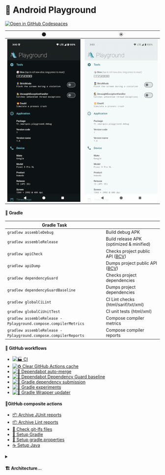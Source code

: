 # 🛝 Android Playground

[![Open in GitHub Codespaces](https://github.com/codespaces/badge.svg)](https://codespaces.new/SimonMarquis/Android-Playground?quickstart=1)

|                                      🌑                                      |                                       ☀️                                        |
|:----------------------------------------------------------------------------:|:-------------------------------------------------------------------------------:|
| [![screenshot dark](art/screenshot-thumb-dark.png)](art/screenshot-dark.png) | [![screenshot light](art/screenshot-thumb-light.png)](art/screenshot-light.png) |

#### 🐘 Gradle

| Gradle Task                                                    |                                                                                             |
|----------------------------------------------------------------|---------------------------------------------------------------------------------------------|
| `gradlew assembleDebug`                                        | Build debug APK                                                                             |
| `gradlew assembleRelease`                                      | Build release APK (optimized & minified)                                                    |
| `gradlew apiCheck`                                             | Checks project public API ([BCV](https://github.com/Kotlin/binary-compatibility-validator)) |
| `gradlew apiDump`                                              | Dumps project public API ([BCV](https://github.com/Kotlin/binary-compatibility-validator))  |
| `gradlew dependencyGuard`                                      | Checks project dependencies                                                                 |
| `gradlew dependencyGuardBaseline`                              | Dumps project dependencies                                                                  |
| `gradlew globalCiLint`                                         | CI Lint checks (html/sarif/txt/xml)                                                         |
| `gradlew globalCiUnitTest`                                     | CI unit tests (html/xml)                                                                    |
| `gradlew assembleRelease -Pplayground.compose.compilerMetrics` | Compose compiler metrics                                                                    |
| `gradlew assembleRelease -Pplayground.compose.compilerReports` | Compose compiler reports                                                                    |

#### 🐙 GitHub workflows

- [![🏭 CI](https://github.com/SimonMarquis/Android-Playground/actions/workflows/ci.yaml/badge.svg)](https://github.com/SimonMarquis/Android-Playground/actions/workflows/ci.yaml)
- [![♻️ Clear GitHub Actions cache](https://github.com/SimonMarquis/Android-Playground/actions/workflows/clear-cache.yaml/badge.svg)](https://github.com/SimonMarquis/Android-Playground/actions/workflows/clear-cache.yaml)
- [![🤖 Dependabot auto-merge](https://github.com/SimonMarquis/Android-Playground/actions/workflows/dependabot-auto-merge.yaml/badge.svg)](https://github.com/SimonMarquis/Android-Playground/actions/workflows/dependabot-auto-merge.yaml)
- [![🤖 Dependabot Dependency Guard baseline](https://github.com/SimonMarquis/Android-Playground/actions/workflows/dependabot-dependency-guard-baseline.yaml/badge.svg)](https://github.com/SimonMarquis/Android-Playground/actions/workflows/dependabot-dependency-guard-baseline.yaml)
- [![🐘 Gradle dependency submission](https://github.com/SimonMarquis/Android-Playground/actions/workflows/gradle-dependency-submission.yaml/badge.svg)](https://github.com/SimonMarquis/Android-Playground/actions/workflows/gradle-dependency-submission.yaml)
- [![🐘 Gradle experiments](https://github.com/SimonMarquis/Android-Playground/actions/workflows/gradle-experiments.yaml/badge.svg)](https://github.com/SimonMarquis/Android-Playground/actions/workflows/gradle-experiments.yaml)
- [![🐘 Gradle Wrapper updater](https://github.com/SimonMarquis/Android-Playground/actions/workflows/gradle-wrapper-updater.yaml/badge.svg)](https://github.com/SimonMarquis/Android-Playground/actions/workflows/gradle-wrapper-updater.yaml)

#### 🐙GitHub composite actions

- [📦 Archive JUnit reports](.github/actions/archive-junit-reports/action.yaml)
- [📦 Archive Lint reports](.github/actions/archive-lint-reports/action.yaml)
- [👮 Check git-lfs files](.github/actions/check-git-lfs/action.yaml)
- [🐘 Setup Gradle](.github/actions/setup-gradle/action.yaml)
- [🐘 Setup gradle.properties](.github/actions/setup-gradle-properties/action.yaml)
- [☕️ Setup Java](.github/actions/setup-java/action.yaml)

<details>
<summary><h4>🏗️ Architecture…</h4></summary>

```mermaid
graph LR
  :app[app]:::android
  subgraph :feature
    :feature:home[home]:::android
  end
  subgraph :domain
    :domain:dice[dice]:::jvm
    :domain:settings[settings]:::jvm
  end
  subgraph :data
    :data:dice[dice]:::jvm
    :data:settings[settings]:::jvm
  end
  subgraph :core
    :core:android[android]:::android
    :core:datastore[datastore]:::jvm
    :core:di[di]:::jvm
    :core:ui[ui]:::android
    :core:utils[utils]:::jvm
  end

  :app -.-> :core:android
  :app -.-> :core:di
  :app -.-> :core:ui
  :app -.-> :data:dice
  :app -.-> :data:settings
  :app -.-> :feature:home
  :core:android -.-> :core:di
  :core:android -.-> :core:utils
  :core:datastore -.-> :core:di
  :core:utils -.-> :core:di
  :data:dice -.-> :core:datastore
  :data:dice -.->|test| :core:datastore
  :data:dice -.-> :core:di
  :data:dice -.->|test| :core:utils
  :data:dice -.-> :domain:dice
  :data:settings -.-> :core:datastore
  :data:settings -.->|test| :core:datastore
  :data:settings -.-> :core:di
  :data:settings -.->|test| :core:utils
  :data:settings -.-> :domain:settings
  :feature:home -.-> :core:android
  :feature:home -.-> :core:di
  :feature:home -.-> :core:ui
  :feature:home -.-> :domain:dice
  :feature:home -.-> :domain:settings

  classDef android fill:#3ddc84,stroke:#fff,stroke-width:2px,color:#fff;
  classDef jvm fill:#7F52FF,stroke:#fff,stroke-width:2px,color:#fff;
```

</details>
